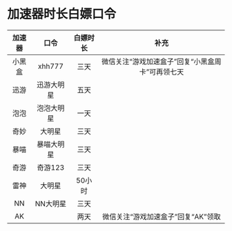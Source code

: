 # 加速器时长白嫖口令
|加速器|  口令   |白嫖时长|补充|
|:----:|:------:|:-----:|:-:|
|小黑盒| xhh777  |三天 |微信关注“游戏加速盒子”回复“小黑盒周卡”可再领七天|
| 迅游 |迅游大明星|五天|
| 泡泡 |泡泡大明星|一天|
| 奇妙 |  大明星 | 三天|
| 暴喵 |暴喵大明星| 三天|
| 奇游 | 奇游123 | 三天|
| 雷神 | 大明星  |50小时|
|  NN  | NN大明星|三天|
|  AK  |         |两天|微信关注“游戏加速盒子”回复“AK”领取|
